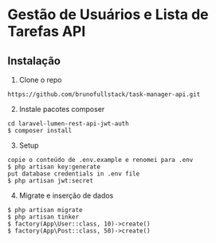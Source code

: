 # Gestão de Usuários e Lista de Tarefas API

## Instalação
1. Clone o repo
```
https://github.com/brunofullstack/task-manager-api.git
```

2. Instale pacotes composer
```
cd laravel-lumen-rest-api-jwt-auth
$ composer install
```

3. Setup
```
copie o conteúdo de .env.example e renomei para .env
$ php artisan key:generate
put database credentials in .env file
$ php artisan jwt:secret
```

4. Migrate e inserção de dados
```
$ php artisan migrate
$ php artisan tinker
$ factory(App\User::class, 10)->create()
$ factory(App\Post::class, 50)->create()
```
